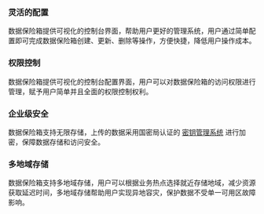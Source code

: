 ### 灵活的配置
数据保险箱提供可视化的控制台界面，帮助用户更好的管理系统，用户通过简单配置即可完成数据保险箱创建、更新、删除等操作，方便快捷，降低用户操作成本。

### 权限控制
数据保险箱提供可视化的控制台配置界面，用户可以对数据保险箱的访问权限进行管理，赋予用户简单并且全面的权限控制权利。

### 企业级安全
数据保险箱支持无限存储，上传的数据采用国密局认证的 [密钥管理系统](https://cloud.tencent.com/document/product/573/8780) 进行加密，保障数据存储和访问安全。

### 多地域存储
数据保险箱支持多地域存储，用户可以根据业务热点选择就近存储地域，减少资源获取延迟时间，多地域存储帮助用户实现异地容灾，保护数据不受单一可用区故障影响。
